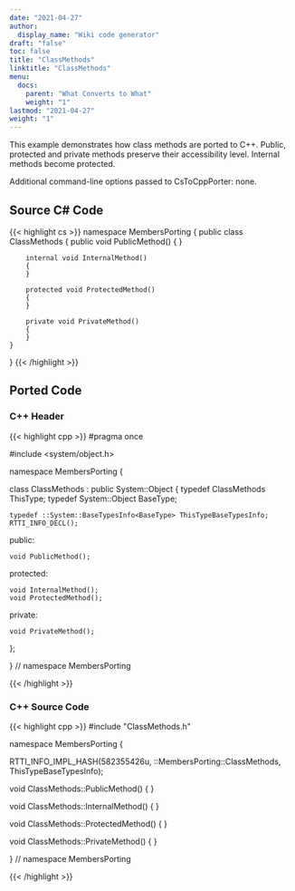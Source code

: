 ```yaml
---
date: "2021-04-27"
author:
  display_name: "Wiki code generator"
draft: "false"
toc: false
title: "ClassMethods"
linktitle: "ClassMethods"
menu:
  docs:
    parent: "What Converts to What"
    weight: "1"
lastmod: "2021-04-27"
weight: "1"
---
```


This example demonstrates how class methods are ported to C++. Public, protected and private methods preserve their accessibility level. Internal methods become protected.

Additional command-line options passed to CsToCppPorter: none.

## Source C# Code ##

{{< highlight cs >}}
namespace MembersPorting
{
    public class ClassMethods
    {
        public void PublicMethod()
        {
        }

        internal void InternalMethod()
        {
        }

        protected void ProtectedMethod()
        {
        }

        private void PrivateMethod()
        {
        }
    }
}
{{< /highlight >}}

## Ported Code ##

### C++ Header ###

{{< highlight cpp >}}
#pragma once

#include <system/object.h>

namespace MembersPorting {

class ClassMethods : public System::Object
{
    typedef ClassMethods ThisType;
    typedef System::Object BaseType;
    
    typedef ::System::BaseTypesInfo<BaseType> ThisTypeBaseTypesInfo;
    RTTI_INFO_DECL();
    
public:

    void PublicMethod();
    
protected:

    void InternalMethod();
    void ProtectedMethod();
    
private:

    void PrivateMethod();
    
};

} // namespace MembersPorting



{{< /highlight >}}

### C++ Source Code ###

{{< highlight cpp >}}
#include "ClassMethods.h"

namespace MembersPorting {

RTTI_INFO_IMPL_HASH(582355426u, ::MembersPorting::ClassMethods, ThisTypeBaseTypesInfo);

void ClassMethods::PublicMethod()
{
}

void ClassMethods::InternalMethod()
{
}

void ClassMethods::ProtectedMethod()
{
}

void ClassMethods::PrivateMethod()
{
}

} // namespace MembersPorting

{{< /highlight >}}
